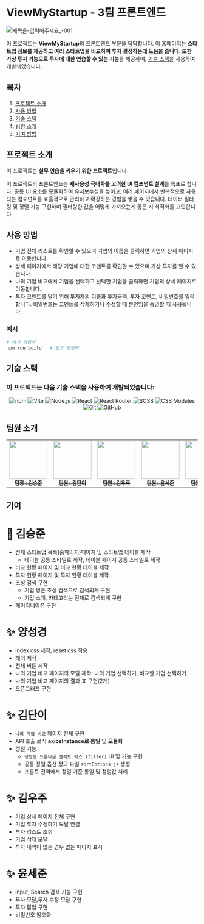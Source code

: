 # ViewMyStartup - 3팀 프론트엔드


![제목을-입력해주세요_-001](https://github.com/user-attachments/assets/b806f69a-a0bd-41e4-9643-b290844431db)

이 프로젝트는 **ViewMyStartup**의 프론트엔드 부분을 담당합니다. 이 홈페이지는 **스타트업 정보를 제공하고 여러 스타트업을 비교하여 투자 결정하는데 도움을 줍니다. 또한 가상 투자 기능으로 투자에 대한 연습할 수 있는 기능**을 제공하며, [기술 스택](#기술-스택)을 사용하여 개발되었습니다.

## 목차

1. [프로젝트 소개](#프로젝트-소개)
2. [사용 방법](#사용-방법)
3. [기술 스택](#기술-스택)
4. [팀원 소개](#팀원-소개)
5. [기여 방법](#기여-방법)

## 프로젝트 소개

이 프로젝트는 **실무 연습을 키우기 위한 프로젝트**입니다. 

이 프로젝트의 프론트엔드는 **재사용성 극대화를 고려한 UI 컴포넌트 설계**를 목표로 합니다. 
공통 UI 요소를 모듈화하여 유지보수성을 높이고, 여러 페이지에서 반복적으로 사용되는 컴포넌트를 효율적으로 관리하고 확장하는 경험을 쌓을 수 있습니다.
데이터 필터링 및 정렬 기능 구현하며 필터링한 값을 어떻게 가져오는게 좋은 지 최적화를 고민합니다

## 사용 방법

- 기업 전체 리스트를 확인할 수 있으며 기업의 이름을 클릭하면 기업의 상세 페이지로 이동합니다.
- 상세 페이지에서 해당 기업에 대한 코멘트를 확인할 수 있으며 가상 투자를 할 수 있습니다.
- 나의 기업 비교에서 기업을 선택하고 선택한 기업을 클릭하면 기업의 상세 페이지로 이동합니다.
- 투자 코멘트를 달기 위해 투자자의 이름과 투자금액, 투자 코멘트, 비밀번호를 입력합니다. 비밀번호는 코멘트를 삭제하거나 수정할 때 본인임을 증명할 때 사용됩니다.

### 예시

```bash
# 예시 명령어
npm run build   # 빌드 명령어
```
## 기술 스택 
### 이 프로젝트는 다음 기술 스택을 사용하여 개발되었습니다:

<p align="center">
  <img src="https://img.shields.io/badge/npm-CB3837?style=flat&logo=npm&logoColor=white" alt="npm" />
  <img src="https://img.shields.io/badge/Vite-646CFF?style=flat&logo=vite&logoColor=white" alt="Vite" />
  <img src="https://img.shields.io/badge/Node.js-339933?style=flat&logo=node.js&logoColor=white" alt="Node.js" />
  <img src="https://img.shields.io/badge/React-61DAFB?style=flat&logo=react&logoColor=black" alt="React" />
  <img src="https://img.shields.io/badge/React%20Router-CA4245?style=flat&logo=react-router&logoColor=white" alt="React Router" />
  <img src="https://img.shields.io/badge/SCSS-CC6699?style=flat&logo=sass&logoColor=white" alt="SCSS" />
  <img src="https://img.shields.io/badge/CSS%20Modules-000?style=flat&logo=css3&logoColor=white" alt="CSS Modules" />
  <img src="https://img.shields.io/badge/Git-F05032?style=flat&logo=git&logoColor=white" alt="Git" />
  <img src="https://img.shields.io/badge/GitHub-181717?style=flat&logo=github&logoColor=white" alt="GitHub" />
</p>


## 팀원 소개
<table align="center">
  <tbody>
    <tr>
      <td align="center"><a href="https://github.com/y10b"><img src= "https://github.com/y10b.png?size=100"width="100px;" alt=""/><br /><sub><b> 팀장 : 김승준</b></sub></a><br /></td>
      <td align="center"><a href="https://github.com/danikim8"><img src="https://github.com/danikim8.png?size=100" width="100px;" alt=""/><br /><sub><b> 팀원 : 김단이</b></sub></a><br /></td>
      <td align="center"><a href="https://github.com/wooju01"><img src="https://github.com/wooju01.png?size=100" width="100px;" alt=""/><br /><sub><b> 팀원 : 김우주</b></sub></a><br /></td>
      <td align="center"><a href="https://github.com/YSJ0228"><img src="https://github.com/YSJ0228.png?size=100" width="100px;" alt=""/><br /><sub><b> 팀원 : 윤세준</b></sub></a><br /></td>
      <td align="center"><a href="https://github.com/kr-programmer-sky"><img src="https://github.com/kr-programmer-sky.png?size=100" width="100px;" alt=""/><br /><sub><b> 팀원 : 양성경</b></sub></a><br /></td>
     <tr/>
  </tbody>
</table>

## 기여

# 👑 김승준
- 전체 스타트업 목록(홈페이지)페이지 및 스타트업 테이블 제작
  - 테이블 공통 스타일로 제작, 테이블 페이지 공통 스타일로 제작
- 비교 현황 페이지 및 비교 현황 테이블 제작
- 투자 현황 페이지 및 투자 현황 테이블 제작
- 초성 검색 구현
  - 기업 명은 초성 검색으로 검색되게 구현
  - 기업 소개, 카테고리는 전체로 검색되게 구현
- 페이지네이션 구현

# ✨ 양성경
- index.css 제작, reset.css 적용
- 헤더 제작
- 전체 버튼 제작
- 나의 기업 비교 페이지의 모달 제작: 나의 기업 선택하기, 비교할 기업 선택하기
- 나의 기업 비교 페이지의 결과 표 구현(2개)
- 오픈그래프 구현

# ✨ 김단이
- `나의 기업 비교` 페이지 전체 구현
- API 호출 로직 **axiosInstance로 통일** 및 **모듈화**
- 정렬 기능  
  - `정렬용 드롭다운 셀렉트 박스 (filter)` UI 및 기능 구현  
  - 공통 정렬 옵션 정의 파일 `sortOptions.js` 생성  
  - 프론트 전역에서 정렬 기준 통일 및 정렬값 처리
 
# ✨ 김우주
 - 기업 상세 페이지 전체 구현
 - 기업 투자 수정하기 모달 연결
 - 투자 리스트 조회
 - 기업 삭제 모달
 - 투자 내역이 없는 경우 없는 페이지 표시

# ✨ 윤세준
 - input, Search 검색 기능 구현
 - 투자 모달,투자 수정 모달 구현
 - 투자 팝업 구현
 - 비밀번호 암호화
   
